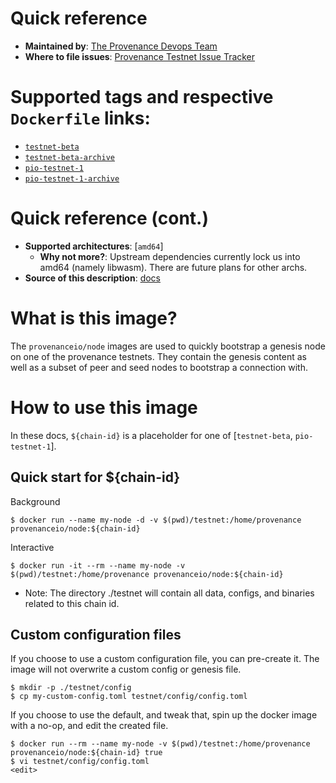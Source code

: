 # Quick reference

- **Maintained by**: [The Provenance Devops Team](https://github.com/provenance-io/testnet)
- **Where to file issues**: [Provenance Testnet Issue Tracker](https://github.com/provenance-io/testnet/issues)

# Supported tags and respective `Dockerfile` links:

- [`testnet-beta`](https://raw.githubusercontent.com/provenance-io/testnet/main/docker/node/visor/Dockerfile)
- [`testnet-beta-archive`](https://raw.githubusercontent.com/provenance-io/testnet/main/docker/node/archive/Dockerfile)
- [`pio-testnet-1`](https://raw.githubusercontent.com/provenance-io/testnet/main/docker/node/visor/Dockerfile)
- [`pio-testnet-1-archive`](https://raw.githubusercontent.com/provenance-io/testnet/main/docker/node/archive/Dockerfile)

# Quick reference (cont.)

- **Supported architectures**: [`amd64`]
  - **Why not more?**: Upstream dependencies currently lock us into amd64 (namely libwasm). There are future plans for other archs.
- **Source of this description**: [docs](https://raw.githubusercontent.com/provenance-io/testnet/main/docker/README.md)

# What is this image?

The `provenanceio/node` images are used to quickly bootstrap a genesis node on one of the provenance testnets. They contain the genesis content as well as a subset of peer and seed nodes to bootstrap a connection with.

# How to use this image

In these docs, `${chain-id}` is a placeholder for one of [`testnet-beta`, `pio-testnet-1`].

## Quick start for ${chain-id}

Background

```console
$ docker run --name my-node -d -v $(pwd)/testnet:/home/provenance provenanceio/node:${chain-id}
```

Interactive

```console
$ docker run -it --rm --name my-node -v $(pwd)/testnet:/home/provenance provenanceio/node:${chain-id}
```

- Note: The directory ./testnet will contain all data, configs, and binaries related to this chain id.

## Custom configuration files

If you choose to use a custom configuration file, you can pre-create it. The image will not overwrite a custom config or genesis file.

```console
$ mkdir -p ./testnet/config
$ cp my-custom-config.toml testnet/config/config.toml
```

If you choose to use the default, and tweak that, spin up the docker image with a no-op, and edit the created file.

```console
$ docker run --rm --name my-node -v $(pwd)/testnet:/home/provenance provenanceio/node:${chain-id} true
$ vi testnet/config/config.toml
<edit>
```
